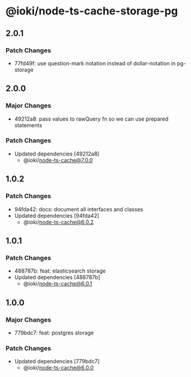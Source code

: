 # @ioki/node-ts-cache-storage-pg

## 2.0.1

### Patch Changes

- 77fd49f: use question-mark notation instead of dollar-notation in pg-storage

## 2.0.0

### Major Changes

- 49212a8: pass values to rawQuery fn so we can use prepared statements

### Patch Changes

- Updated dependencies [49212a8]
  - @ioki/node-ts-cache@7.0.0

## 1.0.2

### Patch Changes

- 94fda42: docs: document all interfaces and classes
- Updated dependencies [94fda42]
  - @ioki/node-ts-cache@6.0.2

## 1.0.1

### Patch Changes

- 488787b: feat: elasticsearch storage
- Updated dependencies [488787b]
  - @ioki/node-ts-cache@6.0.1

## 1.0.0

### Major Changes

- 779bdc7: feat: postgres storage

### Patch Changes

- Updated dependencies [779bdc7]
  - @ioki/node-ts-cache@6.0.0
